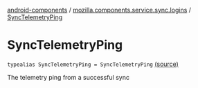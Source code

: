 [android-components](../index.md) / [mozilla.components.service.sync.logins](index.md) / [SyncTelemetryPing](./-sync-telemetry-ping.md)

# SyncTelemetryPing

`typealias SyncTelemetryPing = SyncTelemetryPing` [(source)](https://github.com/mozilla-mobile/android-components/blob/master/components/service/sync-logins/src/main/java/mozilla/components/service/sync/logins/AsyncLoginsStorage.kt#L35)

The telemetry ping from a successful sync

